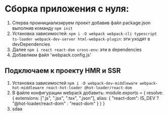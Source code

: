 # Сборка приложения с нуля:
1. Сперва проинициализируем проект добавив файл package.json выполнив команду `npm init` 
2. Установка зависимостей: `npm i -D webpack webpack-cli typescript ts-loader webpack-dev-server html-webpack-plugin`: эти уходят в devDependencies
3. Далее `npm i react react-dom cross-env`: эти в dependencies
4. Добавляем файл 'webpack.config.js'

## Подключаем к проекту HMR и SSR
1. Установка зависимостей `npm i -D webpack-dev-middleware webpack-hot-middleware react-hot-loader @hot-loader/react-dom`
2. В файле конфигурации webpack добавить:
module.exports = {
resolve: {
extensions: [".js", ".jsx", ".tsx", ".json"],
alias: { "react-dom": IS_DEV ? "@hot-loader/react-dom" : "react-dom" }
}
}
3. sdaa